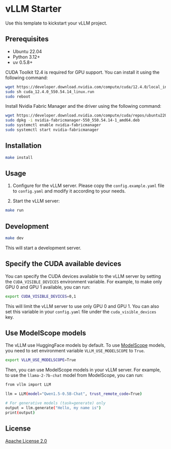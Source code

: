# vLLM Starter

Use this template to kickstart your vLLM project.


## Prerequisites

- Ubuntu 22.04
- Python 3.12+
- uv 0.5.8+

CUDA Toolkit 12.4 is required for GPU support. You can install it using the following command:

```bash
wget https://developer.download.nvidia.com/compute/cuda/12.4.0/local_installers/cuda_12.4.0_550.54.14_linux.run
sudo sh cuda_12.4.0_550.54.14_linux.run
sudo reboot
```

Install Nvidia Fabric Manager and the driver using the following command:

```bash
wget https://developer.download.nvidia.com/compute/cuda/repos/ubuntu2204/x86_64/nvidia-fabricmanager-550_550.54.14-1_amd64.deb
sudo dpkg -i nvidia-fabricmanager-550_550.54.14-1_amd64.deb
sudo systemctl enable nvidia-fabricmanager
sudo systemctl start nvidia-fabricmanager
```

## Installation

```bash
make install
```

## Usage

1. Configure for the vLLM server. Please copy the `config.example.yaml` file to `config.yaml` and modify it according to your needs.


2. Start the vLLM server:

```bash
make run
```

## Development

```bash
make dev
```

This will start a development server.

## Specify the CUDA available devices
You can specify the CUDA devices available to the vLLM server by setting the `CUDA_VISIBLE_DEVICES` environment variable. For example, to make only GPU 0 and GPU 1 available, you can run:

```bash
export CUDA_VISIBLE_DEVICES=0,1
```

This will limit the vLLM server to use only GPU 0 and GPU 1. You can also set this variable in your `config.yaml` file under the `cuda_visible_devices` key.

## Use ModelScope models

The vLLM use HuggingFace models by default. To use [ModelScope](https://www.modelscope.cn/) models, you need to set environment variable `VLLM_USE_MODELSCOPE` to `True`.

```bash
export VLLM_USE_MODELSCOPE=True
```

Then, you can use ModelScope models in your vLLM server. For example, to use the `llama-2-7b-chat` model from ModelScope, you can run:

```bash
from vllm import LLM

llm = LLM(model="Qwen1.5-0.5B-Chat", trust_remote_code=True)

# For generative models (task=generate) only
output = llm.generate("Hello, my name is")
print(output)
```

## License

[Apache License 2.0](./LICENSE)